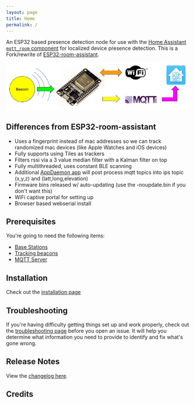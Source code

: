 ```yaml
---
layout: page
title: Home
permalink: /
---
```


An ESP32 based presence detection node for use with the [Home Assistant](https://www.home-assistant.io/) [`mqtt_room` component](https://www.home-assistant.io/components/sensor.mqtt_room/) for localized device presence detection. This is a Fork/rewrite of [ESP32-room-assistant](https://jptrsn.github.io/ESP32-mqtt-room).

![Beacon Flow](./images/beacon_flow.jpg)

## Differences from ESP32-room-assistant

* Uses a fingerprint instead of mac addresses so we can track randomized mac devices (like Apple Watches and iOS devices)
* Fully supports using Tiles as trackers
* Filters rssi via a 3 value median filter with a Kalman filter on top
* Fully multithreaded, uses constant BLE scanning
* Additional [AppDaemon app](https://github.com/ESPresense/ad-espresense-ips) will post process mqtt topics into ips topic (x,y,z) and (latt,long,elevation)
* Firmware bins released w/ auto-updating (use the -noupdate.bin if you don't want this)
* WiFi captive portal for setting up
* Browser based webserial install

## Prerequisites

You're going to need the following items:

* [Base Stations](./hardware)
* [Tracking beacons](./beacons)
* [MQTT Server](https://mosquitto.org/)

## Installation

Check out the [installation page](install)

## Troubleshooting

If you're having difficulty getting things set up and work properly, check out the [troubleshooting page](/troubleshooting) before you open an issue. It will help you determine what information you need to provide to identify and fix what's gone wrong.

## Release Notes

View the [changelog here](https://github.com/ESPresense/ESPresense/blob/master/CHANGELOG.md).

## Credits


